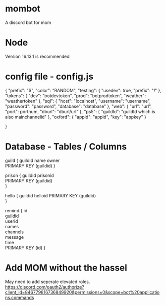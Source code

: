 # mombot

A discord bot for mom

# Node

Version 16.13.1 is recommended

# config file - config.js

{
"prefix": "$",
"color": "RANDOM",
"testing": {
"usedev": true,
"prefix": "!"
},
"tokens": {
"dev": "botdevtoken",
"prod": "botprodtoken",
"weather": "weathertoken"
},
"sql": {
"host": "localhost",
"username": "username",
"password": "password",
"database": "database"
},
"web": {
"url": "url",
"port": portnum,
"dburl": "dburl/url"
},
"ps5": {
"guildId": "guildId which is also mainchannelid"
},
"oxford": {
"appid": "appid",
"key": "appkey"
}

}

# Database - Tables / Columns

guild {
guildid
name
owner  
PRIMARY KEY (guildid)
}

prison {
guildid
prisonid  
PRIMARY KEY (guildid)  
}

hello {
guildid
helloid
PRIMARY KEY (guildid)  
}

remind {
id  
 guildid  
 userid  
 names  
 channels  
 message  
 time  
 PRIMARY KEY (id)
}

# Add MOM without the hassel

May need to add seperate elevated roles.
https://discord.com/oauth2/authorize?client_id=846779816736849920&permissions=0&scope=bot%20applications.commands
